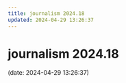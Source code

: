 ```yaml
---
title: journalism 2024.18
updated: 2024-04-29 13:26:37
---
```


# journalism 2024.18

(date: 2024-04-29 13:26:37)

